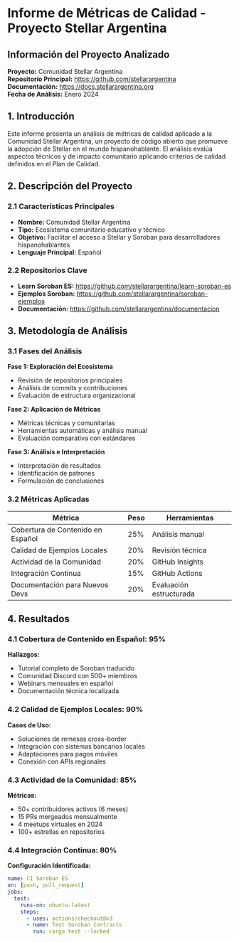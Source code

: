 # Informe de Métricas de Calidad - Proyecto Stellar Argentina

## Información del Proyecto Analizado

**Proyecto:** Comunidad Stellar Argentina  
**Repositorio Principal:** https://github.com/stellarargentina  
**Documentación:** https://docs.stellarargentina.org  
**Fecha de Análisis:** Enero 2024

## 1. Introducción

Este informe presenta un análisis de métricas de calidad aplicado a la Comunidad Stellar Argentina, un proyecto de código abierto que promueve la adopción de Stellar en el mundo hispanohablante. El análisis evalúa aspectos técnicos y de impacto comunitario aplicando criterios de calidad definidos en el Plan de Calidad.

## 2. Descripción del Proyecto

### 2.1 Características Principales

- **Nombre:** Comunidad Stellar Argentina
- **Tipo:** Ecosistema comunitario educativo y técnico
- **Objetivo:** Facilitar el acceso a Stellar y Soroban para desarrolladores hispanohablantes
- **Lenguaje Principal:** Español

### 2.2 Repositorios Clave

- **Learn Soroban ES:** https://github.com/stellarargentina/learn-soroban-es
- **Ejemplos Soroban:** https://github.com/stellarargentina/soroban-ejemplos
- **Documentación:** https://github.com/stellarargentina/documentacion

## 3. Metodología de Análisis

### 3.1 Fases del Análisis

**Fase 1: Exploración del Ecosistema**
- Revisión de repositorios principales
- Análisis de commits y contribuciones
- Evaluación de estructura organizacional

**Fase 2: Aplicación de Métricas**
- Métricas técnicas y comunitarias
- Herramientas automáticas y análisis manual
- Evaluación comparativa con estándares

**Fase 3: Análisis e Interpretación**
- Interpretación de resultados
- Identificación de patrones
- Formulación de conclusiones

### 3.2 Métricas Aplicadas

| Métrica | Peso | Herramientas |
|---------|------|--------------|
| Cobertura de Contenido en Español | 25% | Análisis manual |
| Calidad de Ejemplos Locales | 20% | Revisión técnica |
| Actividad de la Comunidad | 20% | GitHub Insights |
| Integración Continua | 15% | GitHub Actions |
| Documentación para Nuevos Devs | 20% | Evaluación estructurada |

## 4. Resultados

### 4.1 Cobertura de Contenido en Español: 95%

**Hallazgos:**
- Tutorial completo de Soroban traducido
- Comunidad Discord con 500+ miembros
- Webinars mensuales en español
- Documentación técnica localizada

### 4.2 Calidad de Ejemplos Locales: 90%

**Casos de Uso:**
- Soluciones de remesas cross-border
- Integración con sistemas bancarios locales
- Adaptaciones para pagos móviles
- Conexión con APIs regionales

### 4.3 Actividad de la Comunidad: 85%

**Métricas:**
- 50+ contribuidores activos (6 meses)
- 15 PRs mergeados mensualmente
- 4 meetups virtuales en 2024
- 100+ estrellas en repositorios

### 4.4 Integración Continua: 80%

**Configuración Identificada:**
```yaml
name: CI Soroban ES
on: [push, pull_request]
jobs:
  test:
    runs-on: ubuntu-latest
    steps:
      - uses: actions/checkout@v3
      - name: Test Soroban Contracts
        run: cargo test --locked
